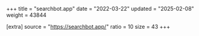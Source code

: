 +++
title = "searchbot.app"
date = "2022-03-22"
updated = "2025-02-08"
weight = 43844

[extra]
source = "https://searchbot.app/"
ratio = 10
size = 43
+++
